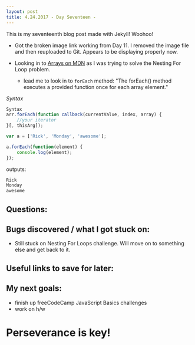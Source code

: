 ```yaml
---
layout: post
title: 4.24.2017 - Day Seventeen - 
---
```


This is my seventeenth blog post made with Jekyll! Woohoo! 

- Got the broken image link working from Day 11.  I removed the image file and then reuploaded to Git.  Appears to be displaying properly now.

- Looking in to [Arrays on MDN](https://developer.mozilla.org/en-US/docs/Web/JavaScript/Reference/Global_Objects/Array) as I was trying to solve the Nesting For Loop problem.
	* lead me to look in to `forEach` method:  "The forEach() method executes a provided function once for each array element."

*Syntax*
```javascript
Syntax
arr.forEach(function callback(currentValue, index, array) {
    //your iterator
}[, thisArg]);
```

```javascript
var a = ['Rick', 'Monday', 'awesome'];

a.forEach(function(element) {
    console.log(element);
});
```
outputs:
```javascript
Rick
Monday
awesome
```





## Questions:




## Bugs discovered / what I got stuck on:

- Still stuck on Nesting For Loops challenge.  Will move on to something else and get back to it.   



## Useful links to save for later:



## My next goals:

- finish up freeCodeCamp JavaScript Basics challenges
- work on h/w



# Perseverance is key!







